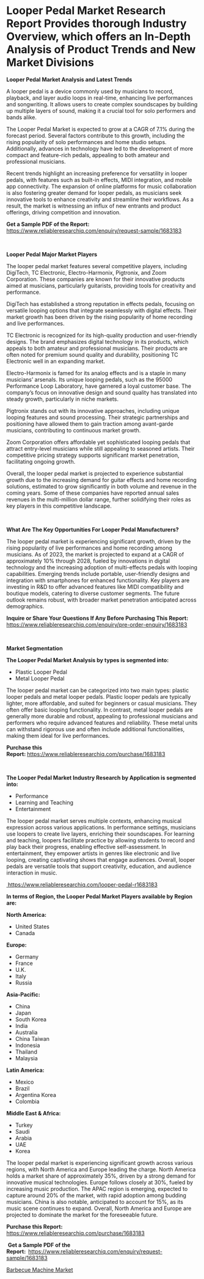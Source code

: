 <p><h1>Looper Pedal Market Research Report Provides thorough Industry Overview, which offers an In-Depth Analysis of Product Trends and New Market Divisions</h1></p><p><strong>Looper Pedal Market Analysis and Latest Trends</strong></p>
<p><p>A looper pedal is a device commonly used by musicians to record, playback, and layer audio loops in real-time, enhancing live performances and songwriting. It allows users to create complex soundscapes by building up multiple layers of sound, making it a crucial tool for solo performers and bands alike.</p><p>The Looper Pedal Market is expected to grow at a CAGR of 7.1% during the forecast period. Several factors contribute to this growth, including the rising popularity of solo performances and home studio setups. Additionally, advances in technology have led to the development of more compact and feature-rich pedals, appealing to both amateur and professional musicians.</p><p>Recent trends highlight an increasing preference for versatility in looper pedals, with features such as built-in effects, MIDI integration, and mobile app connectivity. The expansion of online platforms for music collaboration is also fostering greater demand for looper pedals, as musicians seek innovative tools to enhance creativity and streamline their workflows. As a result, the market is witnessing an influx of new entrants and product offerings, driving competition and innovation.</p></p>
<p><strong>Get a Sample PDF of the Report:&nbsp;</strong> <a href="https://www.reliableresearchiq.com/enquiry/request-sample/1683183?utm_campaign=3129&utm_medium=2&utm_source=Github&utm_content=ia&utm_term=05042025&utm_id=looper-pedal">https://www.reliableresearchiq.com/enquiry/request-sample/1683183</a></p>
<p>&nbsp;</p>
<p><strong>Looper Pedal Major Market Players</strong></p>
<p><p>The looper pedal market features several competitive players, including DigiTech, TC Electronic, Electro-Harmonix, Pigtronix, and Zoom Corporation. These companies are known for their innovative products aimed at musicians, particularly guitarists, providing tools for creativity and performance.</p><p>DigiTech has established a strong reputation in effects pedals, focusing on versatile looping options that integrate seamlessly with digital effects. Their market growth has been driven by the rising popularity of home recording and live performances. </p><p>TC Electronic is recognized for its high-quality production and user-friendly designs. The brand emphasizes digital technology in its products, which appeals to both amateur and professional musicians. Their products are often noted for premium sound quality and durability, positioning TC Electronic well in an expanding market.</p><p>Electro-Harmonix is famed for its analog effects and is a staple in many musicians’ arsenals. Its unique looping pedals, such as the 95000 Performance Loop Laboratory, have garnered a loyal customer base. The company’s focus on innovative design and sound quality has translated into steady growth, particularly in niche markets.</p><p>Pigtronix stands out with its innovative approaches, including unique looping features and sound processing. Their strategic partnerships and positioning have allowed them to gain traction among avant-garde musicians, contributing to continuous market growth.</p><p>Zoom Corporation offers affordable yet sophisticated looping pedals that attract entry-level musicians while still appealing to seasoned artists. Their competitive pricing strategy supports significant market penetration, facilitating ongoing growth.</p><p>Overall, the looper pedal market is projected to experience substantial growth due to the increasing demand for guitar effects and home recording solutions, estimated to grow significantly in both volume and revenue in the coming years. Some of these companies have reported annual sales revenues in the multi-million dollar range, further solidifying their roles as key players in this competitive landscape.</p></p>
<p>&nbsp;</p>
<p><strong>What Are The Key Opportunities For Looper Pedal Manufacturers?</strong></p>
<p><p>The looper pedal market is experiencing significant growth, driven by the rising popularity of live performances and home recording among musicians. As of 2023, the market is projected to expand at a CAGR of approximately 10% through 2028, fueled by innovations in digital technology and the increasing adoption of multi-effects pedals with looping capabilities. Emerging trends include portable, user-friendly designs and integration with smartphones for enhanced functionality. Key players are investing in R&D to offer advanced features like MIDI compatibility and boutique models, catering to diverse customer segments. The future outlook remains robust, with broader market penetration anticipated across demographics.</p></p>
<p><strong>Inquire or Share Your Questions If Any Before Purchasing This Report:</strong> <a href="https://www.reliableresearchiq.com/enquiry/pre-order-enquiry/1683183?utm_campaign=3129&utm_medium=2&utm_source=Github&utm_content=ia&utm_term=05042025&utm_id=looper-pedal">https://www.reliableresearchiq.com/enquiry/pre-order-enquiry/1683183</a></p>
<p>&nbsp;</p>
<p><strong>Market Segmentation</strong></p>
<p><strong>The Looper Pedal Market Analysis by types is segmented into:</strong></p>
<p><ul><li>Plastic Looper Pedal</li><li>Metal Looper Pedal</li></ul></p>
<p><p>The looper pedal market can be categorized into two main types: plastic looper pedals and metal looper pedals. Plastic looper pedals are typically lighter, more affordable, and suited for beginners or casual musicians. They often offer basic looping functionality. In contrast, metal looper pedals are generally more durable and robust, appealing to professional musicians and performers who require advanced features and reliability. These metal units can withstand rigorous use and often include additional functionalities, making them ideal for live performances.</p></p>
<p><strong>Purchase this Report:&nbsp;</strong><a href="https://www.reliableresearchiq.com/purchase/1683183?utm_campaign=3129&utm_medium=2&utm_source=Github&utm_content=ia&utm_term=05042025&utm_id=looper-pedal">https://www.reliableresearchiq.com/purchase/1683183</a></p>
<p>&nbsp;</p>
<p><strong>The Looper Pedal Market Industry Research by Application is segmented into:</strong></p>
<p><ul><li>Performance</li><li>Learning and Teaching</li><li>Entertainment</li></ul></p>
<p><p>The looper pedal market serves multiple contexts, enhancing musical expression across various applications. In performance settings, musicians use loopers to create live layers, enriching their soundscapes. For learning and teaching, loopers facilitate practice by allowing students to record and play back their progress, enabling effective self-assessment. In entertainment, they empower artists in genres like electronic and live looping, creating captivating shows that engage audiences. Overall, looper pedals are versatile tools that support creativity, education, and audience interaction in music.</p></p>
<p><a href="https://www.reliableresearchiq.com/looper-pedal-r1683183?utm_campaign=3129&utm_medium=2&utm_source=Github&utm_content=ia&utm_term=05042025&utm_id=looper-pedal">&nbsp;https://www.reliableresearchiq.com/looper-pedal-r1683183</a></p>
<p><strong>In terms of Region, the Looper Pedal Market Players available by Region are:</strong></p>
<p>
    <p> <strong> North America: </strong>
        <ul>
            <li>United States</li>
            <li>Canada</li>
        </ul>
        </p> 
    <p> <strong> Europe: </strong>
        <ul>
            <li>Germany</li>
            <li>France</li>
            <li>U.K.</li>
            <li>Italy</li>
            <li>Russia</li>
        </ul>
        </p> 
    <p> <strong> Asia-Pacific: </strong>
        <ul>
            <li>China</li>
            <li>Japan</li>
            <li>South Korea</li>
            <li>India</li>
            <li>Australia</li>
            <li>China Taiwan</li>
            <li>Indonesia</li>
            <li>Thailand</li>
            <li>Malaysia</li>
        </ul>
        </p> 
    <p> <strong> Latin America: </strong>
        <ul>
            <li>Mexico</li>
            <li>Brazil</li>
            <li>Argentina Korea</li>
            <li>Colombia</li>
        </ul>
        </p> 
    <p> <strong> Middle East & Africa: </strong>
        <ul>
            <li>Turkey</li>
            <li>Saudi</li>
            <li>Arabia</li>
            <li>UAE</li>
            <li>Korea</li>
        </ul>
    </p>
    </p>
<p><p>The looper pedal market is experiencing significant growth across various regions, with North America and Europe leading the charge. North America holds a market share of approximately 35%, driven by a strong demand for innovative musical technologies. Europe follows closely at 30%, fueled by increasing music production. The APAC region is emerging, expected to capture around 20% of the market, with rapid adoption among budding musicians. China is also notable, anticipated to account for 15%, as its music scene continues to expand. Overall, North America and Europe are projected to dominate the market for the foreseeable future.</p></p>
<p><strong>Purchase this Report: </strong><a href="https://www.reliableresearchiq.com/purchase/1683183?utm_campaign=3129&utm_medium=2&utm_source=Github&utm_content=ia&utm_term=05042025&utm_id=looper-pedal">https://www.reliableresearchiq.com/purchase/1683183</a></p>
<p>&nbsp;<strong>Get a Sample PDF of the Report:&nbsp;&nbsp;</strong><a href="https://www.reliableresearchiq.com/enquiry/request-sample/1683183?utm_campaign=3129&utm_medium=2&utm_source=Github&utm_content=ia&utm_term=05042025&utm_id=looper-pedal">https://www.reliableresearchiq.com/enquiry/request-sample/1683183</a></p>
<p><strong></strong></p>
<p><p><a href="https://github.com/duscarajlha/Market-Research-Report-List-1/blob/main/barbecue-machine-market.md?utm_campaign=3129&utm_medium=2&utm_source=Github&utm_content=ia&utm_term=05042025&utm_id=looper-pedal">Barbecue Machine Market</a></p></p>